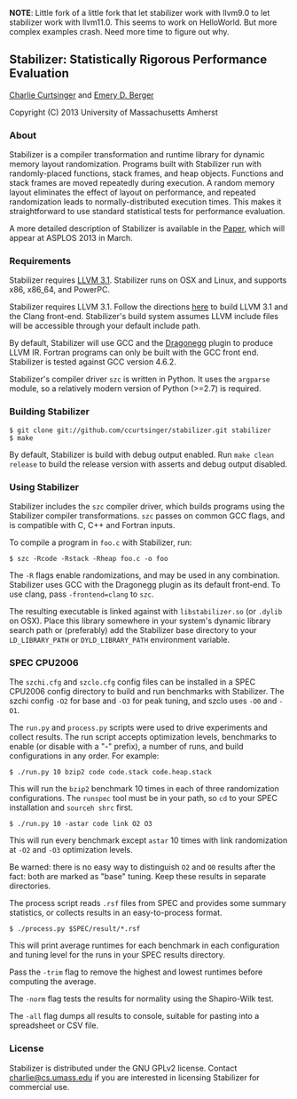**NOTE**: Little fork of a little fork that let stabilizer work with llvm9.0 to let stabilizer work with llvm11.0. This seems to work on HelloWorld. But more complex examples crash. Need more time to figure out why.

## Stabilizer: Statistically Rigorous Performance Evaluation

[Charlie Curtsinger](http://www.cs.umass.edu/~charlie) and [Emery D. Berger](http://www.cs.umass.edu/~emery)

Copyright (C) 2013 University of Massachusetts Amherst

### About

Stabilizer is a compiler transformation and runtime library for dynamic memory
layout randomization. Programs built with Stabilizer run with randomly-placed
functions, stack frames, and heap objects. Functions and stack frames are moved
repeatedly during execution. A random memory layout eliminates the effect of
layout on performance, and repeated randomization leads to normally-distributed
execution times. This makes it straightforward to use standard statistical tests
for performance evaluation.

A more detailed description of Stabilizer is available in the
[Paper](http://www.cs.umass.edu/~charlie/stabilizer.pdf), which will appear at
ASPLOS 2013 in March.

### Requirements

Stabilizer requires [LLVM 3.1](http://llvm.org/releases/download.html#3.1).
Stabilizer runs on OSX and Linux, and supports x86, x86_64, and PowerPC.

Stabilizer requires LLVM 3.1. Follow the directions
[here](http://clang.llvm.org/get_started.html) to build LLVM 3.1 and the Clang
front-end. Stabilizer's build system assumes LLVM include files will be
accessible through your default include path.

By default, Stabilizer will use GCC and the
[Dragonegg](http://dragonegg.llvm.org/) plugin to produce LLVM IR. Fortran
programs can only be built with the GCC front end. Stabilizer is tested
against GCC version 4.6.2.

Stabilizer's compiler driver `szc` is written in Python. It uses the
`argparse` module, so a relatively modern version of Python (>=2.7) is required.

### Building Stabilizer

```
$ git clone git://github.com/ccurtsinger/stabilizer.git stabilizer
$ make
```

By default, Stabilizer is build with debug output enabled. Run
`make clean release` to build the release version with asserts and debug output
disabled.

### Using Stabilizer

Stabilizer includes the `szc` compiler driver, which builds programs using the
Stabilizer compiler transformations. `szc` passes on common GCC flags, and is
compatible with C, C++ and Fortran inputs.

To compile a program in `foo.c` with Stabilizer, run:

```
$ szc -Rcode -Rstack -Rheap foo.c -o foo
```

The `-R` flags enable randomizations, and may be used in any combination.
Stabilizer uses GCC with the Dragonegg plugin as its default front-end. To
use clang, pass `-frontend=clang` to `szc`.

The resulting executable is linked against with `libstabilizer.so` (or `.dylib`
on OSX). Place this library somewhere in your system's dynamic library search
path or (preferably) add the Stabilizer base directory to your `LD_LIBRARY_PATH`
or `DYLD_LIBRARY_PATH` environment variable.

### SPEC CPU2006

The `szchi.cfg` and `szclo.cfg` config files can be installed in a SPEC CPU2006
config directory to build and run benchmarks with Stabilizer. The szchi config
`-O2` for base and `-O3` for peak tuning, and szclo uses `-O0` and `-O1`.

The `run.py` and `process.py` scripts were used to drive experiments and
collect results. The run script accepts optimization levels, benchmarks to
enable (or disable with a "-" prefix), a number of runs, and build
configurations in any order. For example:

```
$ ./run.py 10 bzip2 code code.stack code.heap.stack
```

This will run the `bzip2` benchmark 10 times in each of three randomization
configurations. The `runspec` tool must be in your path, so `cd` to your SPEC
installation and `sourceh shrc` first.

```
$ ./run.py 10 -astar code link O2 O3
```

This will run every benchmark except `astar` 10 times with link randomization
at `-O2` and `-O3` optimization levels.

Be warned: there is no easy way to distinguish `O2` and `O0` results after the
fact: both are marked as "base" tuning. Keep these results in separate
directories.

The process script reads `.rsf` files from SPEC and provides some summary
statistics, or collects results in an easy-to-process format.

```
$ ./process.py $SPEC/result/*.rsf
```

This will print average runtimes for each benchmark in each configuration and
tuning level for the runs in your SPEC results directory.

Pass the `-trim` flag to remove the highest and lowest runtimes before computing
the average.

The `-norm` flag tests the results for normality using the Shapiro-Wilk test.

The `-all` flag dumps all results to console, suitable for pasting into a
spreadsheet or CSV file.

### License

Stabilizer is distributed under the GNU GPLv2 license. Contact
<charlie@cs.umass.edu> if you are interested in licensing Stabilizer for
commercial use.
